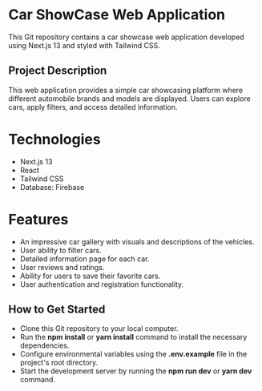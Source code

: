 # Car ShowCase Web Application
This Git repository contains a car showcase web application developed using Next.js 13 and styled with Tailwind CSS.

## Project Description
This web application provides a simple car showcasing platform where different automobile brands and models are displayed. Users can explore cars, apply filters, and access detailed information.

# Technologies
- Next.js 13
- React
- Tailwind CSS
- Database: Firebase

# Features
- An impressive car gallery with visuals and descriptions of the vehicles.
- User ability to filter cars.
- Detailed information page for each car.
- User reviews and ratings.
- Ability for users to save their favorite cars.
- User authentication and registration functionality.

## How to Get Started
- Clone this Git repository to your local computer.
- Run the **npm install** or **yarn install** command to install the necessary dependencies.
- Configure environmental variables using the **.env.example** file in the project's root directory.
- Start the development server by running the **npm run dev** or **yarn dev** command.